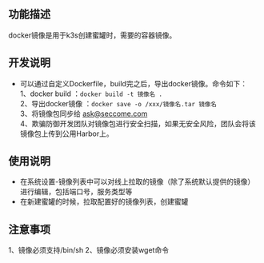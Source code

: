 ## 功能描述
docker镜像是用于k3s创建蜜罐时，需要的容器镜像。

## 开发说明
* 可以通过自定义Dockerfile，build完之后，导出docker镜像。命令如下：<br>
1、docker build ：`docker build -t 镜像名 .`<br>
2、导出docker镜像 ：`docker save -o /xxx/镜像名.tar 镜像名`<br>
3、将镜像包同步给 ask@seccome.com <br>
4、欺骗防御开发团队对镜像包进行安全扫描，如果无安全风险，团队会将该镜像包上传到公用Harbor上。

## 使用说明
- 在系统设置-镜像列表中可以对线上拉取的镜像（除了系统默认提供的镜像）进行编辑，包括端口号，服务类型等
- 在新建蜜罐的时候，拉取配置好的镜像列表，创建蜜罐

## 注意事项
1、镜像必须支持/bin/sh
2、镜像必须安装wget命令
